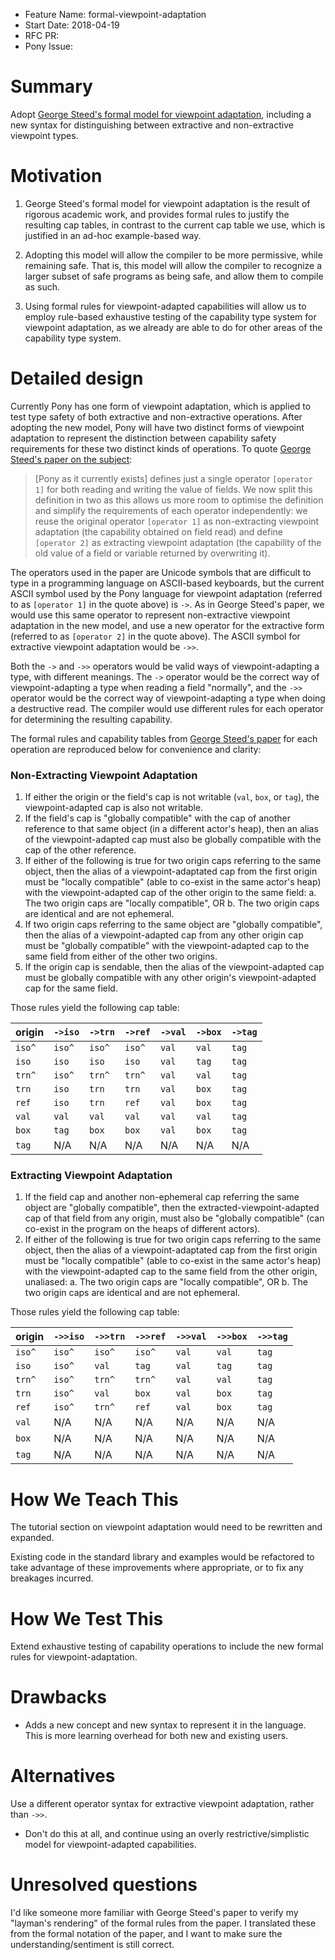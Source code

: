 - Feature Name: formal-viewpoint-adaptation
- Start Date: 2018-04-19
- RFC PR:
- Pony Issue:

# Summary

Adopt [George Steed's formal model for viewpoint adaptation][steed], including a new syntax for distinguishing between extractive and non-extractive viewpoint types.

[steed]: http://www.imperial.ac.uk/media/imperial-college/faculty-of-engineering/computing/public/GeorgeSteed.pdf

# Motivation

1. George Steed's formal model for viewpoint adaptation is the result of rigorous academic work, and provides formal rules to justify the resulting cap tables, in contrast to the current cap table we use, which is justified in an ad-hoc example-based way.

2. Adopting this model will allow the compiler to be more permissive, while remaining safe. That is, this model will allow the compiler to recognize a larger subset of safe programs as being safe, and allow them to compile as such.

3. Using formal rules for viewpoint-adapted capabilities will allow us to employ rule-based exhaustive testing of the capability type system for viewpoint adaptation, as we already are able to do for other areas of the capability type system.

# Detailed design

Currently Pony has one form of viewpoint adaptation, which is applied to test type safety of both extractive and non-extractive operations. After adopting the new model, Pony will have two distinct forms of viewpoint adaptation to represent the distinction between capability safety requirements for these two distinct kinds of operations. To quote [George Steed's paper on the subject][steed]:

> [Pony as it currently exists] defines just a single operator `[operator 1]` for both reading and writing the value of fields. We now split this definition in two as this allows us more room to optimise the definition and simplify the requirements of each operator independently: we reuse the original operator `[operator 1]` as non-extracting viewpoint adaptation (the capability obtained on field read) and define `[operator 2]` as extracting viewpoint adaptation (the capability of the old value of a field or variable returned by overwriting it).

The operators used in the paper are Unicode symbols that are difficult to type in a programming language on ASCII-based keyboards, but the current ASCII symbol used by the Pony language for viewpoint adaptation (referred to as `[operator 1]` in the quote above) is `->`. As in George Steed's paper, we would use this same operator to represent non-extractive viewpoint adaptation in the new model, and use a new operator for the extractive form (referred to as `[operator 2]` in the quote above). The ASCII symbol for extractive viewpoint adaptation would be `->>`.

Both the `->` and `->>` operators would be valid ways of viewpoint-adapting a type, with different meanings. The `->` operator would be the correct way of viewpoint-adapting a type when reading a field "normally", and the `->>` operator would be the correct way of viewpoint-adapting a type when doing a destructive read. The compiler would use different rules for each operator for determining the resulting capability.

The formal rules and capability tables from [George Steed's paper][steed] for each operation are reproduced below for convenience and clarity:

### Non-Extracting Viewpoint Adaptation

1. If either the origin or the field's cap is not writable (`val`, `box`, or `tag`), the viewpoint-adapted cap is also not writable.
2. If the field's cap is "globally compatible" with the cap of another reference to that same object (in a different actor's heap), then an alias of the viewpoint-adapted cap must also be globally compatible with the cap of the other reference.
3. If either of the following is true for two origin caps referring to the same object, then the alias of a viewpoint-adaptated cap from the first origin must be "locally compatible" (able to co-exist in the same actor's heap) with the viewpoint-adapted cap of the other origin to the same field:
  a. The two origin caps are "locally compatible", OR
  b. The two origin caps are identical and are not ephemeral.
4. If two origin caps referring to the same object are "globally compatible", then the alias of a viewpoint-adapted cap from any other origin cap must be "globally compatible" with the viewpoint-adapted cap to the same field from either of the other two origins.
5. If the origin cap is sendable, then the alias of the viewpoint-adapted cap must be globally compatible with any other origin's viewpoint-adapted cap for the same field.

Those rules yield the following cap table:

| origin | `->iso` | `->trn` | `->ref` | `->val` | `->box` | `->tag` |
|--------|---------|---------|---------|---------|---------|---------|
| `iso^` | `iso^`  | `iso^`  | `iso^`  | `val`   | `val`   | `tag`   |
| `iso`  | `iso`   | `iso`   | `iso`   | `val`   | `tag`   | `tag`   |
| `trn^` | `iso^`  | `trn^`  | `trn^`  | `val`   | `val`   | `tag`   |
| `trn`  | `iso`   | `trn`   | `trn`   | `val`   | `box`   | `tag`   |
| `ref`  | `iso`   | `trn`   | `ref`   | `val`   | `box`   | `tag`   |
| `val`  | `val`   | `val`   | `val`   | `val`   | `val`   | `tag`   |
| `box`  | `tag`   | `box`   | `box`   | `val`   | `box`   | `tag`   |
| `tag`  | N/A     | N/A     | N/A     | N/A     | N/A     | N/A     |

### Extracting Viewpoint Adaptation

1. If the field cap and another non-ephemeral cap referring the same object are "globally compatible", then the extracted-viewpoint-adapted cap of that field from any origin, must also be "globally compatible" (can co-exist in the program on the heaps of different actors).
2. If either of the following is true for two origin caps referring to the same object, then the alias of a viewpoint-adaptated cap from the first origin must be "locally compatible" (able to co-exist in the same actor's heap) with the viewpoint-adapted cap to the same field from the other origin, unaliased:
  a. The two origin caps are "locally compatible", OR
  b. The two origin caps are identical and are not ephemeral.

Those rules yield the following cap table:

| origin | `->>iso` | `->>trn` | `->>ref` | `->>val` | `->>box` | `->>tag` |
|--------|----------|----------|----------|----------|----------|----------|
| `iso^` | `iso^`   | `iso^`   | `iso^`   | `val`    | `val`    | `tag`    |
| `iso`  | `iso^`   | `val`    | `tag`    | `val`    | `tag`    | `tag`    |
| `trn^` | `iso^`   | `trn^`   | `trn^`   | `val`    | `val`    | `tag`    |
| `trn`  | `iso^`   | `val`    | `box`    | `val`    | `box`    | `tag`    |
| `ref`  | `iso^`   | `trn^`   | `ref`    | `val`    | `box`    | `tag`    |
| `val`  | N/A      | N/A      | N/A      | N/A      | N/A      | N/A      |
| `box`  | N/A      | N/A      | N/A      | N/A      | N/A      | N/A      |
| `tag`  | N/A      | N/A      | N/A      | N/A      | N/A      | N/A      |

# How We Teach This

The tutorial section on viewpoint adaptation would need to be rewritten and expanded.

Existing code in the standard library and examples would be refactored to take advantage of these improvements where appropriate, or to fix any breakages incurred.

# How We Test This

Extend exhaustive testing of capability operations to include the new formal rules for viewpoint-adaptation.

# Drawbacks

* Adds a new concept and new syntax to represent it in the language. This is more learning overhead for both new and existing users.

# Alternatives

Use a different operator syntax for extractive viewpoint adaptation, rather than `->>`.

- Don't do this at all, and continue using an overly restrictive/simplistic model for viewpoint-adapted capabilities.

# Unresolved questions

I'd like someone more familiar with George Steed's paper to verify my "layman's rendering" of the formal rules from the paper. I translated these from the formal notation of the paper, and I want to make sure the understanding/sentiment is still correct.
